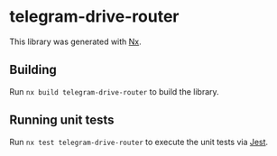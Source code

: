 # telegram-drive-router

This library was generated with [Nx](https://nx.dev).

## Building

Run `nx build telegram-drive-router` to build the library.

## Running unit tests

Run `nx test telegram-drive-router` to execute the unit tests via [Jest](https://jestjs.io).
